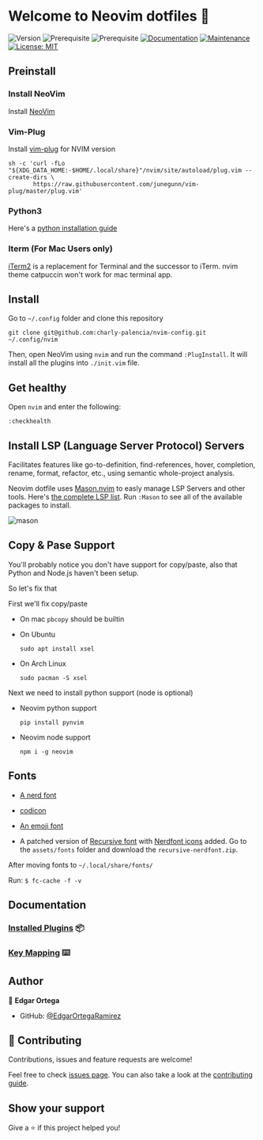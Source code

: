 # Welcome to Neovim dotfiles 🦖

![Version](https://img.shields.io/badge/version-1.0.0-blue.svg?cacheSeconds=2592000)
![Prerequisite](https://img.shields.io/badge/nvim-%3E%3D0.8-blue.svg)
![Prerequisite](https://img.shields.io/badge/fzf-%3E%3D0.33.0-green.svg)
[![Documentation](https://img.shields.io/badge/documentation-yes-brightgreen.svg)](https://github.com/EdgarOrtegaRamirez/nvim-config/#README.md)
[![Maintenance](https://img.shields.io/badge/Maintained%3F-yes-green.svg)](https://github.com/kefranabg/readme-md-generator/graphs/commit-activity)
[![License: MIT](https://img.shields.io/badge/license-MIT-yellow.svg)](https://github.com/EdgarOrtegaRamirez/nvim-config/#LICENSE)

## Preinstall 

### Install NeoVim 

Install [NeoVim](https://github.com/neovim/neovim/wiki/Installing-Neovim)

### Vim-Plug
Install [vim-plug](https://github.com/junegunn/vim-plug) for NVIM version

```
sh -c 'curl -fLo "${XDG_DATA_HOME:-$HOME/.local/share}"/nvim/site/autoload/plug.vim --create-dirs \
       https://raw.githubusercontent.com/junegunn/vim-plug/master/plug.vim'
```
### Python3

Here's a [python installation guide](https://realpython.com/installing-python/)

### Iterm (For Mac Users only)

[iTerm2](https://iterm2.com/) is a replacement for Terminal and the successor to iTerm. nvim theme catpuccin won't work for mac terminal app.

## Install 

Go to `~/.config` folder and clone this repository

```
git clone git@github.com:charly-palencia/nvim-config.git ~/.config/nvim
```

Then, open NeoVim using `nvim` and run the command `:PlugInstall`. It will install all the plugins into `./init.vim` file.

## Get healthy

Open `nvim` and enter the following:

```
:checkhealth
```

## Install LSP (Language Server Protocol) Servers

Facilitates features like go-to-definition, find-references, hover, completion, rename, format, refactor, etc., using semantic whole-project analysis. 

Neovim dotfile uses [Mason.nvim](https://github.com/williamboman/mason.nvim) to easly manage LSP Servers and other tools. Here's [the complete LSP list](https://github.com/williamboman/mason-lspconfig.nvim#available-lsp-servers). Run `:Mason` to see all of the available packages to install.

![mason](https://user-images.githubusercontent.com/6705160/177617680-d62caf26-f253-4ace-ab57-4b590595adca.png)


## Copy & Pase Support

You'll probably notice you don't have support for copy/paste, also that Python and Node.js haven't been setup.

So let's fix that

First we'll fix copy/paste

- On mac `pbcopy` should be builtin

- On Ubuntu

  ```
  sudo apt install xsel
  ```

- On Arch Linux

  ```
  sudo pacman -S xsel
  ```

Next we need to install python support (node is optional)

- Neovim python support

  ```
  pip install pynvim
  ```

- Neovim node support

  ```
  npm i -g neovim
  ```

## Fonts

- [A nerd font](https://github.com/ryanoasis/nerd-fonts)

- [codicon](https://github.com/microsoft/vscode-codicons/raw/main/dist/codicon.ttf)
- [An emoji font](https://github.com/googlefonts/noto-emoji/blob/main/fonts/NotoColorEmoji.ttf)
- A patched version of [Recursive font](https://www.recursive.design/) with [Nerdfont icons](https://www.nerdfonts.com/) added. Go to the `assets/fonts` folder and download the
  `recursive-nerdfont.zip`.

After moving fonts to `~/.local/share/fonts/`

Run: `$ fc-cache -f -v`

## Documentation

### [Installed Plugins](docs/installed_plugins.md) 📦
### [Key Mapping](docs/mappings.md) ⌨️
 
## Author

👤 **Edgar Ortega**

* GitHub: [@EdgarOrtegaRamirez](https://github.com/EdgarOrtegaRamirez)

## 🤝 Contributing

Contributions, issues and feature requests are welcome!

Feel free to check [issues page](https://github.com/EdgarOrtegaRamirez/nvim-config/issues). You can also take a look at the [contributing guide](https://github.com/EdgarOrtegaRamirez/nvim-config/blob/master/CONTRIBUTING.md).

## Show your support

Give a ⭐️ if this project helped you!



 
